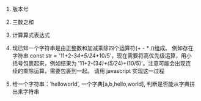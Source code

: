 1. 版本号

2. 三数之和

3. 计算算式表达式

4. 现已知一个字符串是由正整数和加减乘除四个运算符(+ - * /)组成。  例如存在字符串 const str = '11+2-3*4+5/2*4+10/5'，现在需要将高优先级运算，用小括号包裹起来，例如结果为 '11+2-(3*4)+(5/2*4)+(10/5)'。注意可能会出现连续的乘除运算，需要包裹到一起。  请用 javascript 实现这一过程

5. 给一个字符串：‘helloworld’, 一个字典[a,b,hello,world], 判断是否能从字典拼出来字符串